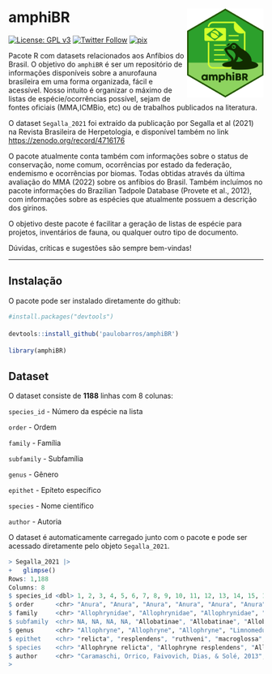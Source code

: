 # **amphiBR** <img src="man/figures/amphibr.png" align="right" width="30%" min-width="120px"/>

<!-- badges: start -->

[![License: GPL v3](https://img.shields.io/badge/License-GPLv3-blue.svg)](https://github.com/paulobarros/amphiBR/blob/master/LICENSE.md)
[![Twitter
Follow](https://img.shields.io/twitter/follow/pbarrosjr?color=%2315202B&label=Seguir%20%40pbarrosjr&style=social)](https://twitter.com/pbarrosjr)
[![pix](https://img.shields.io/badge/Apoie%20com-PIX-brightgreen)](https://nubank.com.br/pagar/v67wv/tuh5iRS2YJ)
<!-- badges: end -->

Pacote R com datasets relacionados aos Anfíbios do Brasil. O objetivo do `amphiBR` é ser um repositório de informações disponíveis sobre a
anurofauna brasileira em uma forma organizada, fácil e acessível. Nosso intuito é organizar o máximo de listas de espécie/ocorrências possível,
sejam de fontes oficiais (MMA,ICMBio, etc) ou de trabalhos publicados na literatura.

O dataset `Segalla_2021` foi extraído da publicação por Segalla et al (2021) na Revista Brasileira de Herpetologia, e disponível também no link <https://zenodo.org/record/4716176>

O pacote atualmente conta também com informações sobre o status de conservação, nome comum, ocorrências por estado da federação, endemismo e ocorrências por biomas. Todas obtidas através da última avaliação do MMA (2022) sobre os anfíbios do Brasil. Também incluímos no pacote informações do Brazilian Tadpole Database (Provete et al., 2012), com informações sobre as espécies que atualmente possuem a descrição dos girinos.

O objetivo deste pacote é facilitar a geração de listas de espécie para projetos, inventários de fauna, ou qualquer outro tipo de documento.

Dúvidas, críticas e sugestões são sempre bem-vindas!

***

## Instalação

O pacote pode ser instalado diretamente do github:

``` r
#install.packages("devtools")

devtools::install_github('paulobarros/amphiBR')

library(amphiBR)

```


## Dataset

O dataset consiste de **1188** linhas com 8 colunas:


`species_id` - Número da espécie na lista

`order` - Ordem

`family` - Família

`subfamily` - Subfamília

`genus` - Gênero

`epithet` - Epíteto específico

`species` - Nome científico

`author` - Autoria

O dataset é automaticamente carregado junto com o pacote e pode ser acessado diretamente
pelo objeto `Segalla_2021`.

```r
> Segalla_2021 |>
+   glimpse()
Rows: 1,188
Columns: 8
$ species_id <dbl> 1, 2, 3, 4, 5, 6, 7, 8, 9, 10, 11, 12, 13, 14, 15, 1…
$ order      <chr> "Anura", "Anura", "Anura", "Anura", "Anura", "Anura"…
$ family     <chr> "Allophrynidae", "Allophrynidae", "Allophrynidae", "…
$ subfamily  <chr> NA, NA, NA, NA, "Allobatinae", "Allobatinae", "Allob…
$ genus      <chr> "Allophryne", "Allophryne", "Allophryne", "Limnomedu…
$ epithet    <chr> "relicta", "resplendens", "ruthveni", "macroglossa",…
$ species    <chr> "Allophryne relicta", "Allophryne resplendens", "All…
$ author     <chr> "Caramaschi, Orrico, Faivovich, Dias, & Solé, 2013",…
>

```

